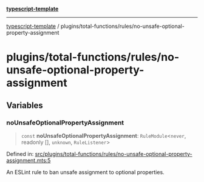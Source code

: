 [**typescript-template**](../../../README.md)

---

[typescript-template](../../../README.md) / plugins/total-functions/rules/no-unsafe-optional-property-assignment

# plugins/total-functions/rules/no-unsafe-optional-property-assignment

## Variables

### noUnsafeOptionalPropertyAssignment

> `const` **noUnsafeOptionalPropertyAssignment**: `RuleModule`\<`never`, readonly \[\], `unknown`, `RuleListener`\>

Defined in: [src/plugins/total-functions/rules/no-unsafe-optional-property-assignment.mts:5](https://github.com/noshiro-pf/eslint-config-typed/blob/main/src/plugins/total-functions/rules/no-unsafe-optional-property-assignment.mts#L5)

An ESLint rule to ban unsafe assignment to optional properties.
